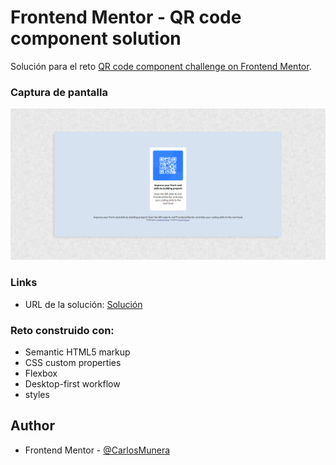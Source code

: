 # Frontend Mentor - QR code component solution

Solución para el reto [QR code component challenge on Frontend Mentor](https://www.frontendmentor.io/challenges/qr-code-component-iux_sIO_H).




### Captura de pantalla

![Web design image](./images/QR_code_component.png)


### Links

- URL de la solución: [Solución](https://carlosmunera.github.io/1_qr-code-component-main_newbie/)



### Reto construido con:

- Semantic HTML5 markup
- CSS custom properties
- Flexbox
- Desktop-first workflow
- styles



## Author

- Frontend Mentor - [@CarlosMunera](https://www.frontendmentor.io/profile/CarlosMunera)


